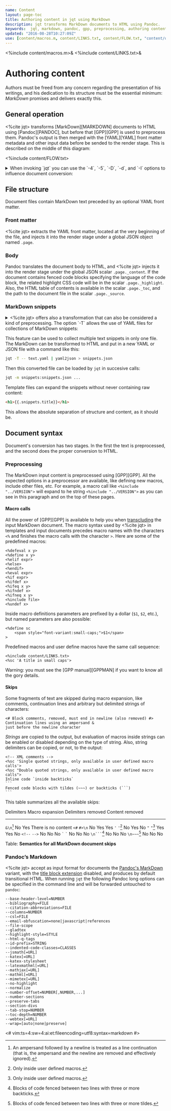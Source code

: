 ```yaml
---
name: Content
layout: page-toc
title: Authoring content in jqt using MarkDown
description: jqt transforms MarkDown documents to HTML using Pandoc.
keywords:  jqt, markdown, pandoc, gpp, preprocessing, authoring content
updated: "2016-08-28T10:27:09Z"
use: [content/macros.m, content/LINKS.txt, content/FLOW.txt, "content/opt/[4DdiT].txt"]
---
```

<%include content/macros.m>&
<%include content/LINKS.txt>&

# Authoring content

Authors must be freed from any concern regarding the presentation of his
writings, and his dedication to its structure must be the essential minimum:
_MarkDown_ promises and delivers exactly this.

## General operation

<%cite jqt> transforms [MarkDown][MARKDOWN] documents to HTML using [Pandoc][PANDOC],
but before that [GPP][GPP] is used to preprocess them. Pandoc's output
is then merged with the [YAML][YAML] front matter metadata and other input data before be sended
to the render stage.  This is described on the middle of this diagram:

<%include content/FLOW.txt>

<details>

<summary>
When invoking `jqt` you can use the `-4`, `-5`, `-D`, `-d`, and `-I`  options to influence document
conversion:
</summary>

<%include content/opt/4.txt>
<%include content/opt/D.txt>
<%include content/opt/d.txt>
<%include content/opt/I.txt>

</details>

## File structure

Document files contain MarkDown text preceded by an optional YAML front matter.

### Front matter

<%cite jqt> extracts the YAML front matter, located at the very beginning of the file,
and injects it into the render stage under a global JSON object named `.page`.

### Body

Pandoc translates the document body to HTML,
and <%cite jqt> injects it into the render stage under the global JSON scalar 
`.page._content`. If the document contains fenced code blocks specifying the language of
the code block, the related highlight CSS code will be in the scalar `.page._highlight`. Also, the
HTML table of contents is available in the scalar `.page._toc`, and the path to the document
file in the scalar `.page._source`.

### MarkDown snippets

<details>

<summary>
<%cite jqt> offers also a transformation that can also be considered a kind of preprocessing.
The option `-T` allows the use of YAML files for collections of MarkDown snippets:
</summary>

<%include content/opt/T.txt>

</details>

This feature can be used to collect multiple text snippets in only one file.
The MarkDown can be transformed to HTML and put in a new YAML or JSON file
with a command like this:

```zsh
jqt -T -- text.yaml | yaml2json > snippets.json
```

Then this converted file can be loaded by `jqt` in succesive calls:

```zsh
jqt -m snippets:snippets.json ...
```

Template files can expand the snippets without never containing raw content:

```HTML
<h1>{{.snippets.title}}</h1>
```

This allows the absolute separation of structure and content, as it should be.

## Document syntax

Document's conversion has two stages. In the first the text is preprocessed,
and the second does the proper conversion to HTML.

### Preprocessing

The MarkDown input content is preprocessed using [GPP][GPP]. All the expected options in a preprocessor are available,
like defining new macros, include other files, etc. For example, a macro call
like `<%include "../VERSION">` will expand to he string <code><%include "../VERSION"></code>
as you can see in this paragraph and on the top of these pages.

#### Macro calls

All the power of [GPP][GPP] is available to help you when
[transcluding](https://en.wikipedia.org/wiki/Wikipedia:Transclusion)
the input MarkDown document. The macro syntax used by <%cite jqt> in templates and input documents
precedes macro names with the characters `<%` and finishes the macro calls with
the character `>`. 
Here are some of the predefined macros:

```
<%defeval x y>
<%define x y>
<%elif expr>
<%else>
<%endif>
<%eval expr>
<%if expr>
<%ifdef x>
<%ifeq x y>
<%ifndef x>
<%ifneq x y>
<%include file>
<%undef x>
```

Inside macro definitions parameters are prefixed by a dollar (`$1`, `$2`, etc.),
but named parameters are also possible:

```
<%define sc
    <span style="font-variant:small-caps;">$1</span>
>
```

Predefined macros and user define macros have the same call sequence:

```
<%include content/LINKS.txt>
<%sc 'A title in small caps'>
```

Warning: you must see the [GPP manual][GPPMAN] if you want to know all the gory details.

#### Skips

Some fragments of text are skipped during macro expansion, like comments,
continuation lines and arbitrary but delimited strings of characters:

```
<# Block comments, removed, must end in newline (also removed) #>
Continuation lines using an ampersand &
just before the newline character
```

_Strings_ are copied to the output, but evaluation of macros inside strings can
be enabled or disabled depending on the type of string.  Also, string delimiters can
be copied, or not, to the output:

~~~
<!-- XML comments -->
<%sc 'Single quoted strings, only available in user defined macro calls'>
<%sc "Double quoted strings, only available in user defined macro calls">
Inline code `inside backticks`
```
Fenced code blocks with tildes (~~~) or backticks (```)
```
~~~

This table summarizes all the available skips:

 Delimiters                         Macro expansion     Delimiters removed  Content removed
-------------                       ---------------     ------------------  ---------------
`&\n`[^1]                           No                  Yes                 There is no content
`<#` `#>\n`                         No                  Yes                 Yes
`'` `'`[^2]                         No                  Yes                 No
`"` `"`[^3]                         Yes                 Yes                 No
`<!--` `-->`                        No                  No                  No
`` ` `` `` ` ``                     No                  No                  No
<code>\\n&#96;&#96;&#96;</code>[^4] No                  No                  No
`\n~~~`[^5]                         No                  No                  No

Table: **Semantics for all MarkDown document skips**

[^1]: An ampersand followed by a newline is treated as a line continuation (that
is, the ampersand and the newline are removed and effectively ignored).
[^2]: Only inside user defined macros.
[^3]: Only inside user defined macros.
[^4]: Blocks of code fenced between two lines with three or more backticks.
[^5]: Blocks of code fenced between two lines with three or more tildes.

### Pandoc’s Markdown

<%cite jqt> accept as input format for documents the [Pandoc's MarkDown](http://pandoc.org/MANUAL.html#pandocs-markdown)
variant, with the <a href="http://pandoc.org/MANUAL.html#extension-pandoc_title_block">title block extension</a>
disabled, and produces by default transitional HTML.  When running `jqt` the following
Pandoc long options can be specified in
the command line and will be forwarded untouched to `pandoc`:

```
--base-header-level=NUMBER
--bibliography=FILE
--citation-abbreviations=FILE
--columns=NUMBER
--csl=FILE
--email-obfuscation=none|javascript|references
--file-scope
--gladtex
--highlight-style=STYLE
--html-q-tags
--id-prefix=STRING
--indented-code-classes=CLASSES
--jsmath[=URL]
--katex[=URL]
--katex-stylesheet
--latexmathml[=URL]
--mathjax[=URL]
--mathml[=URL]
--mimetex[=URL]
--no-highlight
--normalize
--number-offset=NUMBER[,NUMBER,...]
--number-sections
--preserve-tabs
--section-divs
--tab-stop=NUMBER
--toc-depth=NUMBER
--webtex[=URL]
--wrap=[auto|none|preserve]
```

<#
vim:ts=4:sw=4:ai:et:fileencoding=utf8:syntax=markdown
#>
